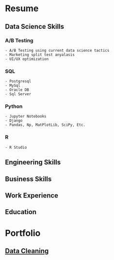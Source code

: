 # Resume
## Data Science Skills
### A/B Testing
    - A/B Testing using current data science tactics
    - Marketing split test anyalasis
    - UI/UX optimization
### SQL
    - Postgresql
    - MySql
    - Oracle DB
    - Sql Server
### Python
    - Jupyter Notebooks
    - Django
    - Pandas, Np, MatPlotLib, SciPy, Etc.
### R
    - R Studio

## Engineering Skills

## Business Skills

## Work Experience

## Education



# Portfolio
## [Data Cleaning](./data/cleaning)
